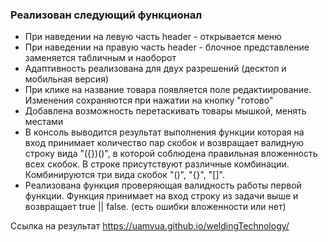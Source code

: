 ### Реализован следующий функционал
* При наведении на левую часть header - открывается меню
* При наведении на правую часть header - блочное представление заменяется табличным и наоборот
* Адаптивность реализована для двух разрешений (десктоп и мобильная версия)
* При клике на название товара появляется поле редактиирование. Изменения сохраняются при нажатии на кнопку "готово"
* Добавлена возможность перетаскивать товары мышкой, менять местами
* В консоль выводится результат выполнения функции которая на вход принимает количество пар скобок и 
возвращает валидную строку вида "({})()", в которой соблюдена правильная вложенность всех скобок. 
В строке присутствуют различные комбинации. Комбинируются три вида скобок "()", "{}", "[]".
* Реализована функция проверяющая валидность работы первой функции. 
Функция принимает на вход строку из задачи выше и возвращает true || false. (есть ошибки вложенности или нет)

Ссылка на результат https://uamvua.github.io/weldingTechnology/
